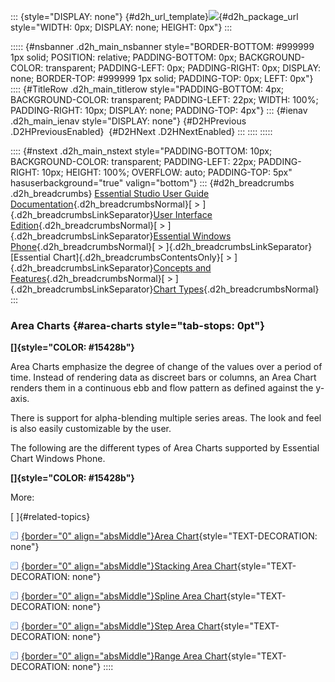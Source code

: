 ::: {style="DISPLAY: none"}
[](ms-xhelp:///?Id=d2h_url_template){#d2h_url_template}![](!package_url!){#d2h_package_url style="WIDTH: 0px; DISPLAY: none; HEIGHT: 0px"}
:::

::::: {#nsbanner .d2h_main_nsbanner style="BORDER-BOTTOM: #999999 1px solid; POSITION: relative; PADDING-BOTTOM: 0px; BACKGROUND-COLOR: transparent; PADDING-LEFT: 0px; PADDING-RIGHT: 0px; DISPLAY: none; BORDER-TOP: #999999 1px solid; PADDING-TOP: 0px; LEFT: 0px"}
:::: {#TitleRow .d2h_main_titlerow style="PADDING-BOTTOM: 4px; BACKGROUND-COLOR: transparent; PADDING-LEFT: 22px; WIDTH: 100%; PADDING-RIGHT: 10px; DISPLAY: none; PADDING-TOP: 4px"}
::: {#ienav .d2h_main_ienav style="DISPLAY: none"}
[](ms-xhelp:///?Id=1156975c-ae38-43f4-b2ca-5ed52cfbe373){#D2HPrevious .D2HPreviousEnabled}  [](ms-xhelp:///?Id=1b507ba2-76ed-4a67-b261-d3717d74e0c5){#D2HNext .D2HNextEnabled}
:::
::::
:::::

:::: {#nstext .d2h_main_nstext style="PADDING-BOTTOM: 10px; BACKGROUND-COLOR: transparent; PADDING-LEFT: 22px; PADDING-RIGHT: 10px; HEIGHT: 100%; OVERFLOW: auto; PADDING-TOP: 5px" hasuserbackground="true" valign="bottom"}
::: {#d2h_breadcrumbs .d2h_breadcrumbs}
[Essential Studio User Guide Documentation](ms-xhelp:///?Id=12457748-09e3-4d74-a240-8e049cedf030){.d2h_breadcrumbsNormal}[ \> ]{.d2h_breadcrumbsLinkSeparator}[User Interface Edition](ms-xhelp:///?Id=c29296b7-531c-413b-a0ec-488ca1f7f669){.d2h_breadcrumbsNormal}[ \> ]{.d2h_breadcrumbsLinkSeparator}[Essential Windows Phone](ms-xhelp:///?Id=5ea1999c-4eff-4775-b84e-407dc825f555){.d2h_breadcrumbsNormal}[ \> ]{.d2h_breadcrumbsLinkSeparator}[Essential Chart]{.d2h_breadcrumbsContentsOnly}[ \> ]{.d2h_breadcrumbsLinkSeparator}[Concepts and Features](ms-xhelp:///?Id=080edead-2400-410b-a7ad-9155e5f1ae92){.d2h_breadcrumbsNormal}[ \> ]{.d2h_breadcrumbsLinkSeparator}[Chart Types](ms-xhelp:///?Id=c83ff45f-28ee-4de5-88c1-748012b7cd54){.d2h_breadcrumbsNormal}
:::

### Area Charts {#area-charts style="tab-stops: 0pt"}

**[]{style="COLOR: #15428b"}** 

Area Charts emphasize the degree of change of the values over a period of time. Instead of rendering data as discreet bars or columns, an Area Chart renders them in a continuous ebb and flow pattern as defined against the y-axis.

There is support for alpha-blending multiple series areas. The look and feel is also easily customizable by the user.

The following are the different types of Area Charts supported by Essential Chart Windows Phone.

**[]{style="COLOR: #15428b"}** 

More:

[ ]{#related-topics}

[![](button.gif){border="0" align="absMiddle"}Area Chart](ms-xhelp:///?Id=60aa33ca-bfde-4346-af0d-e43a3d0aef2e){style="TEXT-DECORATION: none"}

[![](button.gif){border="0" align="absMiddle"}Stacking Area Chart](ms-xhelp:///?Id=41015963-e288-495c-b9e3-43efa44712cf){style="TEXT-DECORATION: none"}

[![](button.gif){border="0" align="absMiddle"}Spline Area Chart](ms-xhelp:///?Id=f43d825c-d98c-4e32-90db-91482dae0cf2){style="TEXT-DECORATION: none"}

[![](button.gif){border="0" align="absMiddle"}Step Area Chart](ms-xhelp:///?Id=f8c7d3eb-2d76-4ecf-b07f-7bf67034d946){style="TEXT-DECORATION: none"}

[![](button.gif){border="0" align="absMiddle"}Range Area Chart](ms-xhelp:///?Id=510cb399-23f4-4318-99f3-0cf2fb5b93a6){style="TEXT-DECORATION: none"}
::::
